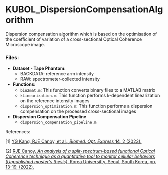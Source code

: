 # KUBOL_DispersionCompensationAlgorithm
Dispersion compensation algorithm which is based on the optimisation of the coefficient of variation of a cross-sectional Optical Coherence Microscope image.

### Files:

* **Dataset - Tape Phantom:**
  * BACKDATA: reference arm intensity
  * RAW: spectrometer-collected intensity
* **Functions:**
  * `bin2mat.m`: This function converts binary files to a MATLAB matrix
  * `kLinearization.m`: This function performs  k-dependent linearization on the reference intensity images 
  * `dispersion_optimization.m`: This function performs a dispersion compensation on the processed cross-sectional images
* **Dispersion Compensation Pipeline**
  * `dispersion_compensation_pipeline.m`

References:

[1] [YG Kang, RJE Canoy, et al., *Biomed. Opt. Express* **14**, 2 (2023).](https://opg.optica.org/boe/fulltext.cfm?uri=boe-14-2-577&id=524732)

[2] [RJE Canoy, *An analysis of a split-spectrum-based functional Optical Coherence technique as a quantitative tool to monitor cellular behaviors (Unpublished master's thesis)*, Korea Universitty, Seoul, South Korea, pp. 13-19, (2022).](https://dcollection.korea.ac.kr/public_resource/pdf/000000269071_20230221150939.pdf)
